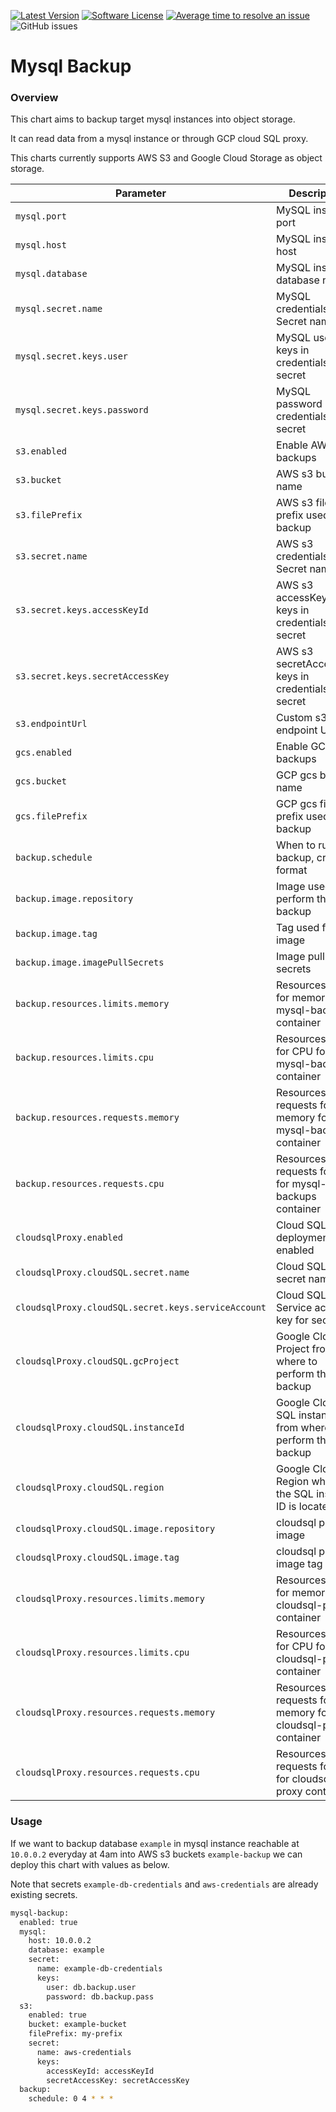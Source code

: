 [![Latest Version](https://img.shields.io/github/release/softonic/mysql-backups.svg)](https://github.com/softonic/mysql-backups/releases)
[![Software License](https://img.shields.io/badge/license-Apache%202.0-blue.svg)](LICENSE)
[![Average time to resolve an issue](http://isitmaintained.com/badge/resolution/softonic/mysql-backups.svg)](http://isitmaintained.com/project/softonic/mysql-backups "Average time to resolve an issue")
![GitHub issues](https://img.shields.io/github/issues-raw/softonic/mysql-backups)

# Mysql Backup

### Overview

This chart aims to backup target mysql instances into object storage.

It can read data from a mysql instance or through GCP cloud SQL proxy.

This charts currently supports AWS S3 and Google Cloud Storage as object storage.

| Parameter                                           | Description                                                   | Default                            |
| --------------------------------------------------- | ------------------------------------------------------------- | ---------------------------------- |
| `mysql.port`                                        | MySQL instance port                                           | `3306`                             |
| `mysql.host`                                        | MySQL instance host                                           | `127.0.0.1`                        |
| `mysql.database`                                    | MySQL instance database name                                  | `null`                             |
| `mysql.secret.name`                                 | MySQL credentials Secret name                                 | `mysql-credentials`                |
| `mysql.secret.keys.user`                            | MySQL user keys in credentials secret                         | `user`                             |
| `mysql.secret.keys.password`                        | MySQL password keys in credentials secret                     | `password`                         |
| `s3.enabled`                                        | Enable AWS s3 backups                                         | `false`                            |
| `s3.bucket`                                         | AWS s3 bucket name                                            | `null`                             |
| `s3.filePrefix`                                     | AWS s3 file prefix used for backup                            | `null`                             |
| `s3.secret.name`                                    | AWS s3 credentials Secret name                                | `mysql-credentials`                |
| `s3.secret.keys.accessKeyId`                        | AWS s3 accessKeyId keys in credentials secret                 | `accessKeyId`                      |
| `s3.secret.keys.secretAccessKey`                    | AWS s3 secretAccessKey keys in credentials secret             | `secretAccessKey`                  |
| `s3.endpointUrl`                                    | Custom s3 endpoint URL                                        | `null`                             |
| `gcs.enabled`                                       | Enable GCP gcs backups                                        | `false`                            |
| `gcs.bucket`                                        | GCP gcs bucket name                                           | `null`                             |
| `gcs.filePrefix`                                    | GCP gcs file prefix used for backup                           | `mysqldump`                        |
| `backup.schedule`                                   | When to run the backup, cron format                           | `0 1 * * *`                        |
| `backup.image.repository`                           | Image used to perform the backup                              | `softonic/mysql-backup-s3`         |
| `backup.image.tag`                                  | Tag used for the image                                        | `0.1.5`                            |
| `backup.image.imagePullSecrets`                     | Image pull secrets                                            | `null`                             |
| `backup.resources.limits.memory`                    | Resources limits for memory for mysql-backups container       | `1024Mi`                           |
| `backup.resources.limits.cpu`                       | Resources limits for CPU for mysql-backups container          | `1`                                |
| `backup.resources.requests.memory`                  | Resources requests for memory for mysql-backups container     | `512Mi`                            |
| `backup.resources.requests.cpu`                     | Resources requests for cpu for mysql-backups container        | `200m`                             |
| `cloudsqlProxy.enabled`                             | Cloud SQL deployment enabled                                  | `false`                            |
| `cloudsqlProxy.cloudSQL.secret.name`                | Cloud SQL secret name                                         | `cloudsql-credentials`             |
| `cloudsqlProxy.cloudSQL.secret.keys.serviceAccount` | Cloud SQL Service account key for secret                      | `serviceAccount.json`              |
| `cloudsqlProxy.cloudSQL.gcProject`                  | Google Cloud Project from where to perform the backup         | `null`                             |
| `cloudsqlProxy.cloudSQL.instanceId`                 | Google Cloud SQL instance ID from where to perform the backup | `null`                             |
| `cloudsqlProxy.cloudSQL.region`                     | Google Cloud Region where the SQL instance ID is located in   | `null`                             |
| `cloudsqlProxy.cloudSQL.image.repository`           | cloudsql proxy image                                          | `gcr.io/cloudsql-docker/gce-proxy` |
| `cloudsqlProxy.cloudSQL.image.tag`                  | cloudsql proxy image tag                                      | `1.13`                             |
| `cloudsqlProxy.resources.limits.memory`             | Resources limits for memory for cloudsql-proxy container      | `32Mi`                             |
| `cloudsqlProxy.resources.limits.cpu`                | Resources limits for CPU for cloudsql-proxy container         | `1`                                |
| `cloudsqlProxy.resources.requests.memory`           | Resources requests for memory for cloudsql-proxy container    | `16Mi`                             |
| `cloudsqlProxy.resources.requests.cpu`              | Resources requests for cpu for cloudsql-proxy container       | `10m`                              |

### Usage

If we want to backup database `example` in mysql instance reachable at `10.0.0.2` everyday at 4am into AWS s3 buckets `example-backup` we can deploy this chart with values as below.

Note that secrets `example-db-credentials` and `aws-credentials` are already existing secrets.

```bash
mysql-backup:
  enabled: true
  mysql:
    host: 10.0.0.2
    database: example
    secret:
      name: example-db-credentials
      keys:
        user: db.backup.user
        password: db.backup.pass
  s3:
    enabled: true
    bucket: example-bucket
    filePrefix: my-prefix
    secret:
      name: aws-credentials
      keys:
        accessKeyId: accessKeyId
        secretAccessKey: secretAccessKey
  backup:
    schedule: 0 4 * * *
```
